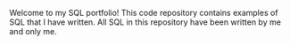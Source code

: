 Welcome to my SQL portfolio! This code repository contains examples of SQL that I have written. All SQL in this repository have been written by me and only me.
